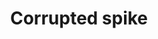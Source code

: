 ---
layout: item
title: Corrupted spike
item-id: 23831
datatable: true
id: 23831
name: "Corrupted spike"
members: true
lowalch: null
highalch: null
examine: "This could sit nicely on top of a weapon."
monsters:
  - id: 9046
    name: "Corrupted Bear"
    members: true
    combat_level: 258
    wiki_url: "https://oldschool.runescape.wiki/w/Corrupted_Bear"
    drops:
      - quantity: "1"
        rarity: null
    image: "https://oldschool.runescape.wiki/images/thumb/6/68/Corrupted_Bear.png/1200px-Corrupted_Bear.png?187d5"
---